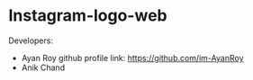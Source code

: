 # Instagram-logo-web

Developers:
* Ayan Roy
  github profile link: https://github.com/im-AyanRoy
* Anik Chand
